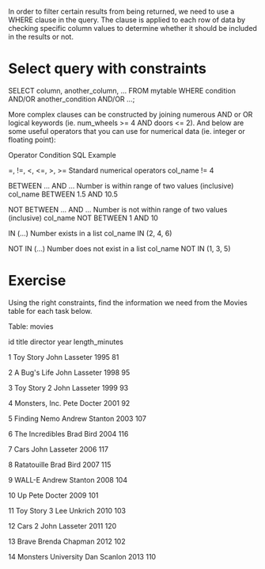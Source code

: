 In order to filter certain results from being returned, we need to use a WHERE clause in the query. The clause is applied to each row of data by checking specific column values to determine whether it should be included in the results or not.

# Select query with constraints
SELECT column, another_column, …
FROM mytable
WHERE condition
    AND/OR another_condition
    AND/OR …;

More complex clauses can be constructed by joining numerous AND or OR logical keywords (ie. num_wheels >= 4 AND doors <= 2). And below are some useful operators that you can use for numerical data (ie. integer or floating point):

  Operator	            Condition	                                                SQL Example
  
=, !=, <, <=, >, >=	    Standard numerical operators	                            col_name != 4

BETWEEN … AND …	        Number is within range of two values (inclusive)	        col_name BETWEEN 1.5 AND 10.5

NOT BETWEEN … AND …	    Number is not within range of two values (inclusive)	    col_name NOT BETWEEN 1 AND 10

IN (…)	                Number exists in a list	                                  col_name IN (2, 4, 6)

NOT IN (…)	            Number does not exist in a list                          	col_name NOT IN (1, 3, 5)    


# Exercise
Using the right constraints, find the information we need from the Movies table for each task below.

Table: movies

id	title	          director	          year	length_minutes

1	  Toy Story	      John Lasseter	      1995	81

2	  A Bug's Life	  John Lasseter	      1998	95

3	  Toy Story 2	  John Lasseter	      1999	93

4	  Monsters, Inc.	Pete Docter	        2001	92

5	  Finding Nemo	  Andrew Stanton	    2003	107

6	  The Incredibles	Brad Bird	          2004	116

7	  Cars	          John Lasseter	      2006	117

8	  Ratatouille	    Brad Bird	          2007	115

9	  WALL-E	        Andrew Stanton	    2008	104

10	Up	            Pete Docter	        2009	101

11	Toy Story 3	    Lee Unkrich	        2010	103

12	Cars 2	        John Lasseter	      2011	120

13	Brave	          Brenda Chapman	    2012	102

14	Monsters University	Dan Scanlon	    2013	110

